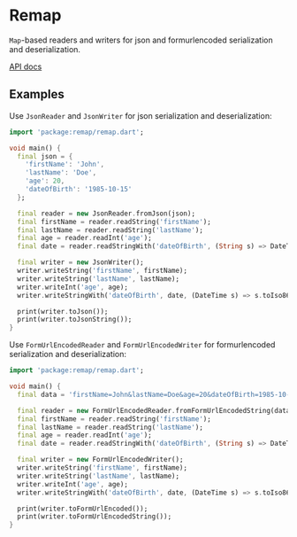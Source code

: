 # Remap

`Map`-based readers and writers for json and formurlencoded serialization and deserialization.

[API docs](https://pub.dartlang.org/documentation/remap/latest/)

## Examples

Use `JsonReader` and `JsonWriter` for json serialization and deserialization:

```dart
import 'package:remap/remap.dart';

void main() {
  final json = {
    'firstName': 'John',
    'lastName': 'Doe',
    'age': 20,
    'dateOfBirth': '1985-10-15'
  };

  final reader = new JsonReader.fromJson(json);
  final firstName = reader.readString('firstName');
  final lastName = reader.readString('lastName');
  final age = reader.readInt('age');
  final date = reader.readStringWith('dateOfBirth', (String s) => DateTime.parse(s));

  final writer = new JsonWriter();
  writer.writeString('firstName', firstName);
  writer.writeString('lastName', lastName);
  writer.writeInt('age', age);
  writer.writeStringWith('dateOfBirth', date, (DateTime s) => s.toIso8601String());

  print(writer.toJson());
  print(writer.toJsonString());
}
```

Use `FormUrlEncodedReader` and `FormUrlEncodedWriter` for formurlencoded serialization and deserialization:

```dart
import 'package:remap/remap.dart';

void main() {
  final data = 'firstName=John&lastName=Doe&age=20&dateOfBirth=1985-10-15';

  final reader = new FormUrlEncodedReader.fromFormUrlEncodedString(data);
  final firstName = reader.readString('firstName');
  final lastName = reader.readString('lastName');
  final age = reader.readInt('age');
  final date = reader.readStringWith('dateOfBirth', (String s) => DateTime.parse(s));

  final writer = new FormUrlEncodedWriter();
  writer.writeString('firstName', firstName);
  writer.writeString('lastName', lastName);
  writer.writeInt('age', age);
  writer.writeStringWith('dateOfBirth', date, (DateTime s) => s.toIso8601String());

  print(writer.toFormUrlEncoded());
  print(writer.toFormUrlEncodedString());
}
```
